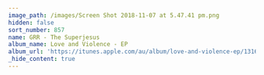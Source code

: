```yaml
---
image_path: /images/Screen Shot 2018-11-07 at 5.47.41 pm.png
hidden: false
sort_number: 857
name: GRR - The Superjesus
album_name: Love and Violence - EP
album_url: 'https://itunes.apple.com/au/album/love-and-violence-ep/1316022655'
_hide_content: true
---
```



